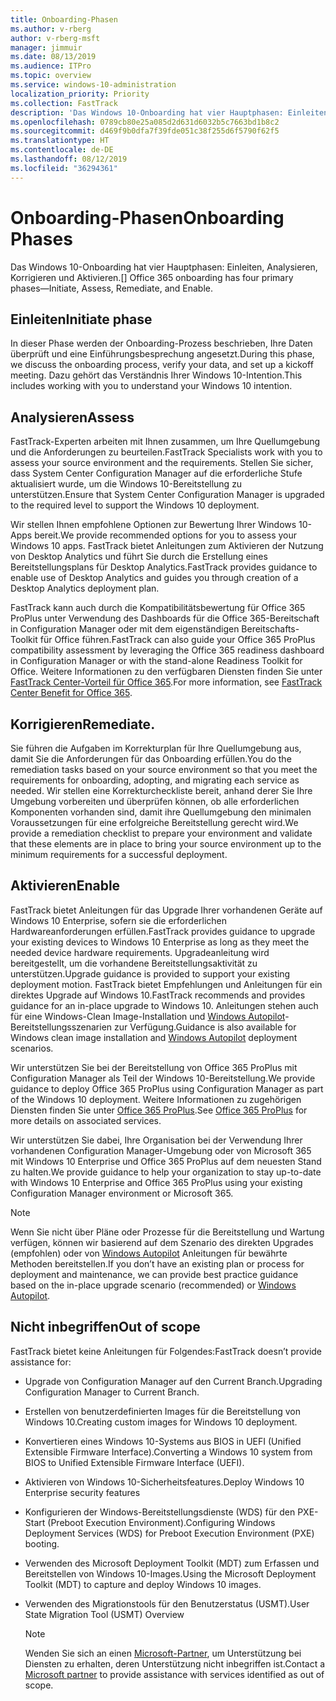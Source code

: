 ```yaml
---
title: Onboarding-Phasen
ms.author: v-rberg
author: v-rberg-msft
manager: jimmuir
ms.date: 08/13/2019
ms.audience: ITPro
ms.topic: overview
ms.service: windows-10-administration
localization_priority: Priority
ms.collection: FastTrack
description: 'Das Windows 10-Onboarding hat vier Hauptphasen: Einleiten, Analysieren, Korrigieren und Aktivieren.'
ms.openlocfilehash: 0789cb80e25a085d2d631d6032b5c7663bd1b8c2
ms.sourcegitcommit: d469f9b0dfa7f39fde051c38f255d6f5790f62f5
ms.translationtype: HT
ms.contentlocale: de-DE
ms.lasthandoff: 08/12/2019
ms.locfileid: "36294361"
---
```

# <a name="onboarding-phases"></a><span data-ttu-id="f7da3-103">Onboarding-Phasen</span><span class="sxs-lookup"><span data-stu-id="f7da3-103">Onboarding Phases</span></span>

<span data-ttu-id="f7da3-104">Das Windows 10-Onboarding hat vier Hauptphasen: Einleiten, Analysieren, Korrigieren und Aktivieren.</span><span class="sxs-lookup"><span data-stu-id="f7da3-104">[] Office 365 onboarding has four primary phases—Initiate, Assess, Remediate, and Enable.</span></span>

## <a name="initiate"></a><span data-ttu-id="f7da3-105">Einleiten</span><span class="sxs-lookup"><span data-stu-id="f7da3-105">Initiate phase</span></span>

<span data-ttu-id="f7da3-106">In dieser Phase werden der Onboarding-Prozess beschrieben, Ihre Daten überprüft und eine Einführungsbesprechung angesetzt.</span><span class="sxs-lookup"><span data-stu-id="f7da3-106">During this phase, we discuss the onboarding process, verify your data, and set up a kickoff meeting.</span></span> <span data-ttu-id="f7da3-107">Dazu gehört das Verständnis Ihrer Windows 10-Intention.</span><span class="sxs-lookup"><span data-stu-id="f7da3-107">This includes working with you to understand your Windows 10 intention.</span></span>

## <a name="assess"></a><span data-ttu-id="f7da3-108">Analysieren</span><span class="sxs-lookup"><span data-stu-id="f7da3-108">Assess</span></span>

<span data-ttu-id="f7da3-109">FastTrack-Experten arbeiten mit Ihnen zusammen, um Ihre Quellumgebung und die Anforderungen zu beurteilen.</span><span class="sxs-lookup"><span data-stu-id="f7da3-109">FastTrack Specialists work with you to assess your source environment and the requirements.</span></span> <span data-ttu-id="f7da3-110">Stellen Sie sicher, dass System Center Configuration Manager auf die erforderliche Stufe aktualisiert wurde, um die Windows 10-Bereitstellung zu unterstützen.</span><span class="sxs-lookup"><span data-stu-id="f7da3-110">Ensure that System Center Configuration Manager is upgraded to the required level to support the Windows 10 deployment.</span></span> 

<span data-ttu-id="f7da3-111">Wir stellen Ihnen empfohlene Optionen zur Bewertung Ihrer Windows 10-Apps bereit.</span><span class="sxs-lookup"><span data-stu-id="f7da3-111">We provide recommended options for you to assess your Windows 10 apps.</span></span> <span data-ttu-id="f7da3-112">FastTrack bietet Anleitungen zum Aktivieren der Nutzung von Desktop Analytics und führt Sie durch die Erstellung eines Bereitstellungsplans für Desktop Analytics.</span><span class="sxs-lookup"><span data-stu-id="f7da3-112">FastTrack provides guidance to enable use of Desktop Analytics and guides you through creation of a Desktop Analytics deployment plan.</span></span>

<span data-ttu-id="f7da3-113">FastTrack kann auch durch die Kompatibilitätsbewertung für Office 365 ProPlus unter Verwendung des Dashboards für die Office 365-Bereitschaft in Configuration Manager oder mit dem eigenständigen Bereitschafts-Toolkit für Office führen.</span><span class="sxs-lookup"><span data-stu-id="f7da3-113">FastTrack can also guide your Office 365 ProPlus compatibility assessment by leveraging the Office 365 readiness dashboard in Configuration Manager or with the stand-alone Readiness Toolkit for Office.</span></span> <span data-ttu-id="f7da3-114">Weitere Informationen zu den verfügbaren Diensten finden Sie unter [FastTrack Center-Vorteil für Office 365](O365-fasttrack-benefit-for-office-365.md).</span><span class="sxs-lookup"><span data-stu-id="f7da3-114">For more information, see [FastTrack Center Benefit for Office 365](O365-fasttrack-benefit-for-office-365.md).</span></span> 

## <a name="remediate"></a><span data-ttu-id="f7da3-115">Korrigieren</span><span class="sxs-lookup"><span data-stu-id="f7da3-115">Remediate.</span></span>

<span data-ttu-id="f7da3-116">Sie führen die Aufgaben im Korrekturplan für Ihre Quellumgebung aus, damit Sie die Anforderungen für das Onboarding erfüllen.</span><span class="sxs-lookup"><span data-stu-id="f7da3-116">You do the remediation tasks based on your source environment so that you meet the requirements for onboarding, adopting, and migrating each service as needed.</span></span> <span data-ttu-id="f7da3-117">Wir stellen eine Korrekturcheckliste bereit, anhand derer Sie Ihre Umgebung vorbereiten und überprüfen können, ob alle erforderlichen Komponenten vorhanden sind, damit ihre Quellumgebung den minimalen Voraussetzungen für eine erfolgreiche Bereitstellung gerecht wird.</span><span class="sxs-lookup"><span data-stu-id="f7da3-117">We provide a remediation checklist to prepare your environment and validate that these elements are in place to bring your source environment up to the minimum requirements for a successful deployment.</span></span> 

## <a name="enable"></a><span data-ttu-id="f7da3-118">Aktivieren</span><span class="sxs-lookup"><span data-stu-id="f7da3-118">Enable</span></span>

<span data-ttu-id="f7da3-119">FastTrack bietet Anleitungen für das Upgrade Ihrer vorhandenen Geräte auf Windows 10 Enterprise, sofern sie die erforderlichen Hardwareanforderungen erfüllen.</span><span class="sxs-lookup"><span data-stu-id="f7da3-119">FastTrack provides guidance to upgrade your existing devices to Windows 10 Enterprise as long as they meet the needed device hardware requirements.</span></span> <span data-ttu-id="f7da3-120">Upgradeanleitung wird bereitgestellt, um die vorhandene Bereitstellungsaktivität zu unterstützen.</span><span class="sxs-lookup"><span data-stu-id="f7da3-120">Upgrade guidance is provided to support your existing deployment motion.</span></span> <span data-ttu-id="f7da3-121">FastTrack bietet Empfehlungen und Anleitungen für ein direktes Upgrade auf Windows 10.</span><span class="sxs-lookup"><span data-stu-id="f7da3-121">FastTrack recommends and provides guidance for an in-place upgrade to Windows 10.</span></span> <span data-ttu-id="f7da3-122">Anleitungen stehen auch für eine Windows-Clean Image-Installation und [Windows Autopilot](EMS-onboarding-phases.md#windows-autopilot)-Bereitstellungsszenarien zur Verfügung.</span><span class="sxs-lookup"><span data-stu-id="f7da3-122">Guidance is also available for Windows clean image installation and [Windows Autopilot](EMS-onboarding-phases.md#windows-autopilot) deployment scenarios.</span></span> 

<span data-ttu-id="f7da3-123">Wir unterstützen Sie bei der Bereitstellung von Office 365 ProPlus mit Configuration Manager als Teil der Windows 10-Bereitstellung.</span><span class="sxs-lookup"><span data-stu-id="f7da3-123">We provide guidance to deploy Office 365 ProPlus using Configuration Manager as part of the Windows 10 deployment.</span></span> <span data-ttu-id="f7da3-124">Weitere Informationen zu zugehörigen Diensten finden Sie unter [Office 365 ProPlus](O365-onboarding-and-migration.md#office-365-proplus).</span><span class="sxs-lookup"><span data-stu-id="f7da3-124">See [Office 365 ProPlus](O365-onboarding-and-migration.md#office-365-proplus) for more details on associated services.</span></span>

<span data-ttu-id="f7da3-125">Wir unterstützen Sie dabei, Ihre Organisation bei der Verwendung Ihrer vorhandenen Configuration Manager-Umgebung oder von Microsoft 365 mit Windows 10 Enterprise und Office 365 ProPlus auf dem neuesten Stand zu halten.</span><span class="sxs-lookup"><span data-stu-id="f7da3-125">We provide guidance to help your organization to stay up-to-date with Windows 10 Enterprise and Office 365 ProPlus using your existing Configuration Manager environment or Microsoft 365.</span></span>

> [!NOTE]
> <span data-ttu-id="f7da3-126">Wenn Sie nicht über Pläne oder Prozesse für die Bereitstellung und Wartung verfügen, können wir basierend auf dem Szenario des direkten Upgrades (empfohlen) oder von [Windows Autopilot](EMS-onboarding-phases.md#windows-autopilot) Anleitungen für bewährte Methoden bereitstellen.</span><span class="sxs-lookup"><span data-stu-id="f7da3-126">If you don’t have an existing plan or process for deployment and maintenance, we can provide best practice guidance based on the in-place upgrade scenario (recommended) or [Windows Autopilot](EMS-onboarding-phases.md#windows-autopilot).</span></span>

## <a name="out-of-scope"></a><span data-ttu-id="f7da3-127">Nicht inbegriffen</span><span class="sxs-lookup"><span data-stu-id="f7da3-127">Out of scope</span></span>

<span data-ttu-id="f7da3-128">FastTrack bietet keine Anleitungen für Folgendes:</span><span class="sxs-lookup"><span data-stu-id="f7da3-128">FastTrack doesn’t provide assistance for:</span></span>

- <span data-ttu-id="f7da3-129">Upgrade von Configuration Manager auf den Current Branch.</span><span class="sxs-lookup"><span data-stu-id="f7da3-129">Upgrading Configuration Manager to Current Branch.</span></span>
- <span data-ttu-id="f7da3-130">Erstellen von benutzerdefinierten Images für die Bereitstellung von Windows 10.</span><span class="sxs-lookup"><span data-stu-id="f7da3-130">Creating custom images for Windows 10 deployment.</span></span>
- <span data-ttu-id="f7da3-131">Konvertieren eines Windows 10-Systems aus BIOS in UEFI (Unified Extensible Firmware Interface).</span><span class="sxs-lookup"><span data-stu-id="f7da3-131">Converting a Windows 10 system from BIOS to Unified Extensible Firmware Interface (UEFI).</span></span>
- <span data-ttu-id="f7da3-132">Aktivieren von Windows 10-Sicherheitsfeatures.</span><span class="sxs-lookup"><span data-stu-id="f7da3-132">Deploy Windows 10 Enterprise security features</span></span> 
- <span data-ttu-id="f7da3-133">Konfigurieren der Windows-Bereitstellungsdienste (WDS) für den PXE-Start (Preboot Execution Environment).</span><span class="sxs-lookup"><span data-stu-id="f7da3-133">Configuring Windows Deployment Services (WDS) for Preboot Execution Environment (PXE) booting.</span></span>
- <span data-ttu-id="f7da3-134">Verwenden des Microsoft Deployment Toolkit (MDT) zum Erfassen und Bereitstellen von Windows 10-Images.</span><span class="sxs-lookup"><span data-stu-id="f7da3-134">Using the Microsoft Deployment Toolkit (MDT) to capture and deploy Windows 10 images.</span></span>
- <span data-ttu-id="f7da3-135">Verwenden des Migrationstools für den Benutzerstatus (USMT).</span><span class="sxs-lookup"><span data-stu-id="f7da3-135">User State Migration Tool (USMT) Overview</span></span>

  > [!NOTE]
  > <span data-ttu-id="f7da3-136">Wenden Sie sich an einen [Microsoft-Partner](https://go.microsoft.com/fwlink/?linkid=2080150), um Unterstützung bei Diensten zu erhalten, deren Unterstützung nicht inbegriffen ist.</span><span class="sxs-lookup"><span data-stu-id="f7da3-136">Contact a [Microsoft partner](https://go.microsoft.com/fwlink/?linkid=2080150) to provide assistance with services identified as out of scope.</span></span>

 